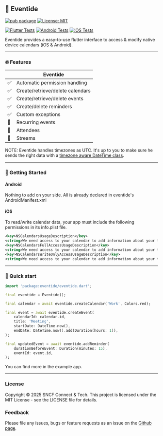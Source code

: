 ## 📆 Eventide

[![pub package](https://img.shields.io/pub/v/value_state.svg)](https://pub.dev/packages/value_state) [![License: MIT](https://img.shields.io/badge/License-MIT-yellow.svg)](https://opensource.org/licenses/MIT)

[![Flutter Tests](https://github.com/sncf-connect-tech/eventide/actions/workflows/flutter.yml/badge.svg)](https://github.com/sncf-connect-tech/eventide/actions/workflows/flutter.yml) [![Android Tests](https://github.com/sncf-connect-tech/eventide/actions/workflows/android.yml/badge.svg)](https://github.com/sncf-connect-tech/eventide/actions/workflows/android.yml) [![iOS Tests](https://github.com/sncf-connect-tech/eventide/actions/workflows/ios.yml/badge.svg)](https://github.com/sncf-connect-tech/eventide/actions/workflows/ios.yml)

Eventide provides a easy-to-use flutter interface to access & modify native device calendars (iOS & Android).

---

### 🔥 Features
|    | Eventide |
---- | --------------------------------
:white_check_mark: | Automatic permission handling
:white_check_mark: | Create/retrieve/delete calendars
:white_check_mark: | Create/retrieve/delete events
:white_check_mark: | Create/delete reminders
:white_check_mark: | Custom exceptions
:construction: | Recurring events
:construction: | Attendees
:construction: | Streams

NOTE: Eventide handles timezones as UTC. It's up to you to make sure he sends the right data with a [timezone aware DateTime class](https://pub.dev/packages/timezone).

---

### 🔨 Getting Started

#### Android

Nothing to add on your side. All is already declared in eventide's AndroidManifest.xml

#### iOS

To read/write calendar data, your app must include the following permissions in its info.plist file.

```xml
<key>NSCalendarsUsageDescription</key>
<string>We need access to your calendar to add information about your trip.</string>
<key>NSCalendarsFullAccessUsageDescription</key>
<string>We need access to your calendar to add information about your trip.</string>
<key>NSCalendarsWriteOnlyAccessUsageDescription</key>
<string>We need access to your calendar to add information about your trip.</string>
```

---

### 🚀 Quick start

```dart
import 'package:eventide/eventide.dart';

final eventide = Eventide();

final calendar = await eventide.createCalendar('Work', Colors.red);

final event = await eventide.createEvent(
    calendarId: calendar.id,
    title: 'Meeting',
    startDate: DateTime.now(),
    endDate: DateTime.now().add(Duration(hours: 1)),
);

final updatedEvent = await eventide.addReminder(
    durationBeforeEvent: Duration(minutes: 15),
    eventId: event.id,
);
```

You can find more in the example app.

---

### License

Copyright © 2025 SNCF Connect & Tech. This project is licensed under the MIT License - see the LICENSE file for details.

### Feedback

Please file any issues, bugs or feature requests as an issue on the [Github page](https://github.com/sncf-connect-tech/eventide/issues).